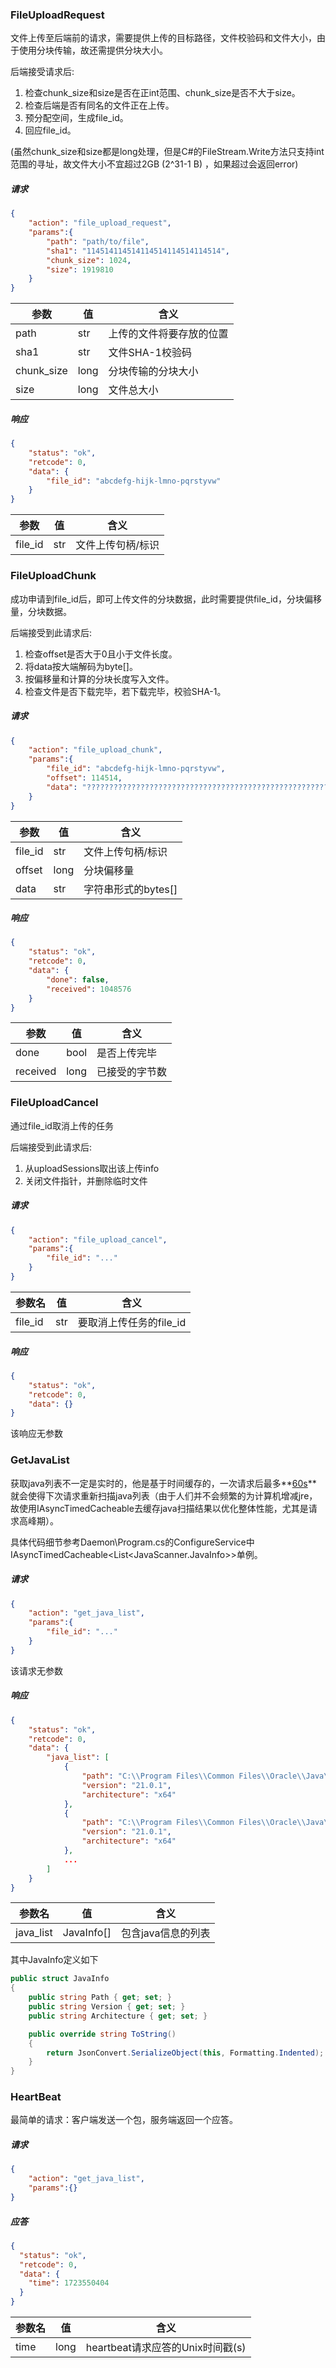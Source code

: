 ### FileUploadRequest

文件上传至后端前的请求，需要提供上传的目标路径，文件校验码和文件大小，由于使用分块传输，故还需提供分块大小。

后端接受请求后:

1. 检查chunk_size和size是否在正int范围、chunk_size是否不大于size。
2. 检查后端是否有同名的文件正在上传。
3. 预分配空间，生成file_id。
4. 回应file_id。

(虽然chunk_size和size都是long处理，但是C#的FileStream.Write方法只支持int范围的寻址，故文件大小不宜超过2GB (2^31-1 B)
，如果超过会返回error)

##### 请求

```json
{
    "action": "file_upload_request",
    "params":{
        "path": "path/to/file",
        "sha1": "114514114514114514114514114514",
        "chunk_size": 1024,
        "size": 1919810
    }
}
```

| 参数         | 值    | 含义           |
|------------|------|--------------|
| path       | str  | 上传的文件将要存放的位置 |
| sha1       | str  | 文件SHA-1校验码   |
| chunk_size | long | 分块传输的分块大小    |
| size       | long | 文件总大小        |

##### 响应

```json
{
    "status": "ok",
    "retcode": 0,
    "data": {
        "file_id": "abcdefg-hijk-lmno-pqrstyvw"
    }
}
```

| 参数      | 值   | 含义        |
|---------|-----|-----------|
| file_id | str | 文件上传句柄/标识 |

### FileUploadChunk

成功申请到file_id后，即可上传文件的分块数据，此时需要提供file_id，分块偏移量，分块数据。

后端接受到此请求后:

1. 检查offset是否大于0且小于文件长度。
2. 将data按大端解码为byte[]。
3. 按偏移量和计算的分块长度写入文件。
4. 检查文件是否下载完毕，若下载完毕，校验SHA-1。

##### 请求

```json
{
    "action": "file_upload_chunk",
    "params":{
        "file_id": "abcdefg-hijk-lmno-pqrstyvw",
        "offset": 114514,
        "data": "????????????????????????????????????????????????????????????????????????????????????????????????????????"
    }
}
```

| 参数      | 值    | 含义            |
|---------|------|---------------|
| file_id | str  | 文件上传句柄/标识     |
| offset  | long | 分块偏移量         |
| data    | str  | 字符串形式的bytes[] |

##### 响应

```json
{
    "status": "ok",
    "retcode": 0,
    "data": {
        "done": false,
        "received": 1048576
    }
}
```

| 参数       | 值    | 含义      |
|----------|------|---------|
| done     | bool | 是否上传完毕  |
| received | long | 已接受的字节数 |

### FileUploadCancel

通过file_id取消上传的任务

后端接受到此请求后:

1. 从uploadSessions取出该上传info
2. 关闭文件指针，并删除临时文件

##### 请求

```json
{
    "action": "file_upload_cancel",
    "params":{
        "file_id": "..."
    }
}
```

| 参数名     | 值   | 含义              |
|---------|-----|-----------------|
| file_id | str | 要取消上传任务的file_id |

##### 响应

```json
{
    "status": "ok",
    "retcode": 0,
    "data": {}
}
```

该响应无参数

### GetJavaList

获取java列表不一定是实时的，他是基于时间缓存的，一次请求后最多**<u>60s</u>**
就会使得下次请求重新扫描java列表（由于人们并不会频繁的为计算机增减jre，故使用IAsyncTimedCacheable去缓存java扫描结果以优化整体性能，尤其是请求高峰期）。

具体代码细节参考Daemon\Program.cs的ConfigureService中IAsyncTimedCacheable<List<JavaScanner.JavaInfo>>单例。

##### 请求

```json
{
    "action": "get_java_list",
    "params":{
        "file_id": "..."
    }
}
```

该请求无参数

##### 响应

```json
{
    "status": "ok",
    "retcode": 0,
    "data": {
        "java_list": [
            {
                "path": "C:\\Program Files\\Common Files\\Oracle\\Java\\javapath\\java.exe",
                "version": "21.0.1",
                "architecture": "x64"
            },
            {
                "path": "C:\\Program Files\\Common Files\\Oracle\\Java\\javapath_target_233021531\\java.exe",
                "version": "21.0.1",
                "architecture": "x64"
            },
            ...
        ]
    }
}
```

| 参数名       | 值          | 含义          |
|-----------|------------|-------------|
| java_list | JavaInfo[] | 包含java信息的列表 |

其中JavaInfo定义如下

```c#
public struct JavaInfo
{
    public string Path { get; set; }
    public string Version { get; set; }
    public string Architecture { get; set; }

    public override string ToString()
    {
        return JsonConvert.SerializeObject(this, Formatting.Indented);
    }
}
```

### HeartBeat

最简单的请求：客户端发送一个包，服务端返回一个应答。

##### 请求

```json
{
    "action": "get_java_list",
    "params":{}
}
```

##### 应答

```json
{
  "status": "ok",
  "retcode": 0,
  "data": {
    "time": 1723550404
  }
}
```

| 参数名 | 值   | 含义                             |
| ------ | ---- | -------------------------------- |
| time   | long | heartbeat请求应答的Unix时间戳(s) |

